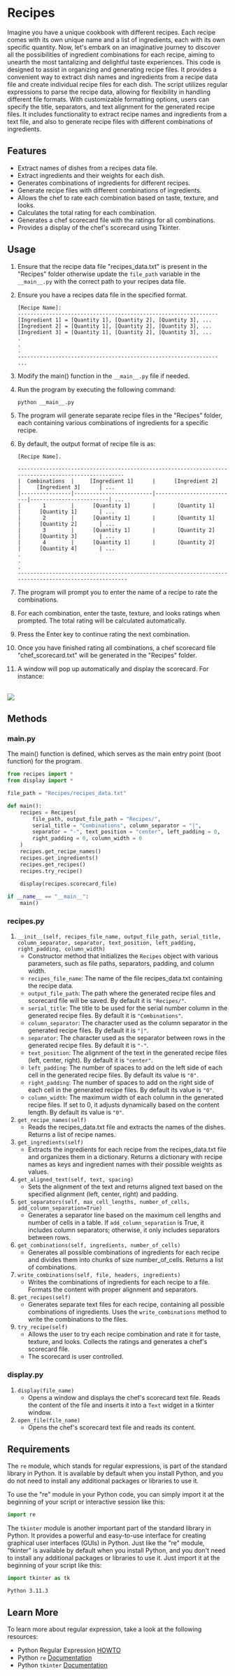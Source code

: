 # Recipes

 Imagine you have a unique cookbook with different recipes. Each recipe comes with its own unique name and a list of ingredients, each with its own specific quantity. Now, let's embark on an imaginative journey to discover all the possibilities of ingredient combinations for each recipe, aiming to unearth the most tantalizing and delightful taste experiences.
This code is designed to assist in organizing and generating recipe files. It provides a convenient way to extract dish names and ingredients from a recipe data file and create individual recipe files for each dish. The script utilizes regular expressions to parse the recipe data, allowing for flexibility in handling different file formats. With customizable formatting options, users can specify the title, separators, and text alignment for the generated recipe files. It includes functionality to extract recipe names and ingredients from a text file, and also to generate recipe files with different combinations of ingredients.


## Features

- Extract names of dishes from a recipes data file.
- Extract ingredients and their weights for each dish.
- Generates combinations of ingredients for different recipes.
- Generate recipe files with different combinations of ingredients.
- Allows the chef to rate each combination based on taste, texture, and looks.
- Calculates the total rating for each combination.
- Generates a chef scorecard file with the ratings for all combinations.
- Provides a display of the chef's scorecard using Tkinter.

## Usage

1. Ensure that the recipe data file "recipes_data.txt" is present in the "Recipes" folder otherwise update the `file_path` variable in the `__main__.py` with the correct path to your recipes data file.
2. Ensure you have a recipes data file in the specified format.
   
   ```
   [Recipe Name]:
   ----------------------------------------------------------------
   [Ingredient 1] = [Quantity 1], [Quantity 2], [Quantity 3], ...
   [Ingredient 2] = [Quantity 1], [Quantity 2], [Quantity 3], ...
   [Ingredient 3] = [Quantity 1], [Quantity 2], [Quantity 3], ...
   .
   .
   .
   ----------------------------------------------------------------
   ...
   ```
4. Modify the main() function in the `__main__.py` file if needed.
5. Run the program by executing the following command:
   ```Shell
   python __main__.py
   ```
5. The program will generate separate recipe files in the "Recipes" folder, each containing various combinations of ingredients for a specific recipe.
6. By default, the output format of recipe file is as:

   ```
   [Recipe Name].
   
   -----------------------------------------------------------------------------------------------------
   |  Combinations  |     [Ingredient 1]      |      [Ingredient 2]      |     [Ingredient 3]      | ...
   |----------------|-------------------------|--------------------------|-------------------------| ...
   |       1        |      [Quantity 1]       |       [Quantity 1]       |      [Quantity 1]       | ...
   |       2        |      [Quantity 1]       |       [Quantity 1]       |      [Quantity 2]       | ...
   |       3        |      [Quantity 1]       |       [Quantity 2]       |      [Quantity 3]       | ...
   |       4        |      [Quantity 1]       |       [Quantity 2]       |      [Quantity 4]       | ...
   .
   .
   .
   ------------------------------------------------------------------------------------------------------
   ```
7. The program will prompt you to enter the name of a recipe to rate the combinations.
8. For each combination, enter the taste, texture, and looks ratings when prompted. The total rating will be calculated automatically.
9. Press the Enter key to continue rating the next combination.
10. Once you have finished rating all combinations, a chef scorecard file "chef_scorecard.txt" will be generated in the "Recipes" folder.
11. A window will pop up automatically and display the scorecard. For instance:
<br/>
<img src="https://github.com/saudzahirr/recipes/assets/76210541/5550934a-634c-42a8-a547-cd080e840e21">
<br/>
    
## Methods
### __main__.py
The main() function is defined, which serves as the main entry point (boot function) for the program.
```python
from recipes import *
from display import *

file_path = "Recipes/recipes_data.txt"

def main():
    recipes = Recipes(
        file_path, output_file_path = "Recipes/",
        serial_title = "Combinations", column_separator = "|",
        separator = "-", text_position = "center", left_padding = 0,
        right_padding = 0, column_width = 0
    )
    recipes.get_recipe_names()
    recipes.get_ingredients()
    recipes.get_recipes()
    recipes.try_recipe()
    
    display(recipes.scorecard_file)

if __name__ == "__main__":
    main()
```
### recipes.py
1. `__init__(self, recipes_file_name, output_file_path, serial_title, column_separator, separator, text_position, left_padding, right_padding, column_width)`
   - Constructor method that initializes the `Recipes` object with various parameters, such as file paths, separators, padding, and column width.
   - `recipes_file_name`: The name of the file recipes_data.txt containing the recipe data.
   - `output_file_path`: The path where the generated recipe files and scorecard file will be saved. By default it is `"Recipes/"`.
   - `serial_title`: The title to be used for the serial number column in the generated recipe files. By default it is `"Combinations"`.
   - `column_separator`: The character used as the column separator in the generated recipe files. By default it is `"|"`.
   - `separator`: The character used as the separator between rows in the generated recipe files. By default it is `"-"`.
   - `text_position`: The alignment of the text in the generated recipe files (left, center, right). By default it is `"center"`.
   - `left_padding`: The number of spaces to add on the left side of each cell in the generated recipe files. By default its value is `"0"`.
   - `right_padding`: The number of spaces to add on the right side of each cell in the generated recipe files. By default its value is `"0"`.
   - `column_width`: The maximum width of each column in the generated recipe files. If set to 0, it adjusts dynamically based on the content length. By default its value is `"0"`.
2. `get_recipe_names(self)`
   - Reads the recipes_data.txt file and extracts the names of the dishes. Returns a list of recipe names.
4. `get_ingredients(self)`
   - Extracts the ingredients for each recipe from the recipes_data.txt file and organizes them in a dictionary. Returns a dictionary with recipe names as keys and ingredient names with their possible weights as values.
5. `get_aligned_text(self, text, spacing)`
   - Sets the alignment of the text and returns aligned text based on the specified alignment (left, center, right) and padding.
6. `get_separators(self, max_cell_lengths, number_of_cells, add_column_separation=True)`
   - Generates a separator line based on the maximum cell lengths and number of cells in a table. If `add_column_separation` is True, it includes column separators; otherwise, it only includes separators between rows.
7. `get_combinations(self, ingredients, number_of_cells)`
   - Generates all possible combinations of ingredients for each recipe and divides them into chunks of size number_of_cells. Returns a list of combinations.
8. `write_combinations(self, file, headers, ingredients)`
    - Writes the combinations of ingredients for each recipe to a file. Formats the content with proper alignment and separators.
9. `get_recipes(self)`
    - Generates separate text files for each recipe, containing all possible combinations of ingredients. Uses the `write_combinations` method to write the combinations to the files.
10. `try_recipe(self)`
    - Allows the user to try each recipe combination and rate it for taste, texture, and looks. Collects the ratings and generates a chef's scorecard file.
    - The scorecard is user controlled.
    
### display.py
1. `display(file_name)`
   - Opens a window and displays the chef's scorecard text file. Reads the content of the file and inserts it into a `Text` widget in a tkinter window.
2. `open_file(file_name)`
   - Opens the chef's scorecard text file and reads its content.

## Requirements
The `re` module, which stands for regular expressions, is part of the standard library in Python. It is available by default when you install Python, and you do not need to install any additional packages or libraries to use it.

To use the "re" module in your Python code, you can simply import it at the beginning of your script or interactive session like this:
```python
import re
```
The `tkinter` module is another important part of the standard library in Python. It provides a powerful and easy-to-use interface for creating graphical user interfaces (GUIs) in Python. Just like the "re" module, "tkinter" is available by default when you install Python, and you don't need to install any additional packages or libraries to use it. Just import it at the beginning of your script like this:
```python
import tkinter as tk
```
`Python 3.11.3`

## Learn More
To learn more about regular expression, take a look at the following resources:
- Python Regular Expression [HOWTO](https://docs.python.org/3/howto/regex.html)
- Python `re` [Documentation](https://docs.python.org/3/library/re.html)
- Python `tkinter` [Documentation](https://docs.python.org/3/library/tkinter.html)
